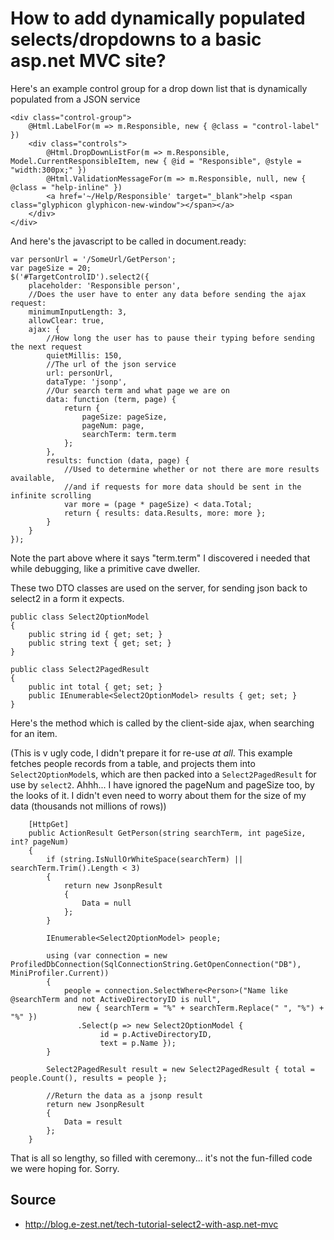 # How to add dynamically populated selects/dropdowns to a basic asp.net MVC site?

Here's an example control group for a drop down list that is dynamically populated from a JSON service

    <div class="control-group">
        @Html.LabelFor(m => m.Responsible, new { @class = "control-label" })
        <div class="controls">
            @Html.DropDownListFor(m => m.Responsible, Model.CurrentResponsibleItem, new { @id = "Responsible", @style = "width:300px;" })
            @Html.ValidationMessageFor(m => m.Responsible, null, new { @class = "help-inline" })
            <a href='~/Help/Responsible' target="_blank">help <span class="glyphicon glyphicon-new-window"></span></a>
        </div>
    </div>


And here's the javascript to be called in document.ready:

    var personUrl = '/SomeUrl/GetPerson';
    var pageSize = 20;
    $('#TargetControlID').select2({
        placeholder: 'Responsible person',
        //Does the user have to enter any data before sending the ajax request:
        minimumInputLength: 3,
        allowClear: true,
        ajax: {
            //How long the user has to pause their typing before sending the next request
            quietMillis: 150,
            //The url of the json service
            url: personUrl,
            dataType: 'jsonp',
            //Our search term and what page we are on
            data: function (term, page) {
                return {
                    pageSize: pageSize,
                    pageNum: page,
                    searchTerm: term.term
                };
            },
            results: function (data, page) {
                //Used to determine whether or not there are more results available,
                //and if requests for more data should be sent in the infinite scrolling
                var more = (page * pageSize) < data.Total;
                return { results: data.Results, more: more };
            }
        }
    });


Note the part above where it says "term.term"  I discovered i needed that while debugging, like a primitive cave dweller.

These two DTO classes are used on the server, for sending json back to select2 in a form it expects.

    public class Select2OptionModel
    {
        public string id { get; set; }
        public string text { get; set; }
    }

    public class Select2PagedResult
    {
        public int total { get; set; }
        public IEnumerable<Select2OptionModel> results { get; set; }
    }

Here's the method which is called by the client-side ajax, when searching for an item.

(This is v ugly code, I didn't prepare it for re-use *at all*. This example fetches people records from a table, and projects them into `Select2OptionModel`s, which are then packed into a `Select2PagedResult` for use by `select2`. Ahhh... I have ignored the pageNum and pageSize too, by the looks of it. I didn't even need to worry about them for the size of my data (thousands not millions of rows))

        [HttpGet]
        public ActionResult GetPerson(string searchTerm, int pageSize, int? pageNum)
        {
            if (string.IsNullOrWhiteSpace(searchTerm) || searchTerm.Trim().Length < 3)
            {
                return new JsonpResult
                {
                    Data = null
                };
            }

            IEnumerable<Select2OptionModel> people;

            using (var connection = new ProfiledDbConnection(SqlConnectionString.GetOpenConnection("DB"), MiniProfiler.Current))
            {
                people = connection.SelectWhere<Person>("Name like @searchTerm and not ActiveDirectoryID is null",
                   new { searchTerm = "%" + searchTerm.Replace(" ", "%") + "%" })
                   .Select(p => new Select2OptionModel {
                        id = p.ActiveDirectoryID,
                        text = p.Name });
            }

            Select2PagedResult result = new Select2PagedResult { total = people.Count(), results = people };

            //Return the data as a jsonp result
            return new JsonpResult
            {
                Data = result
            };
        }



That is all so lengthy, so filled with ceremony... it's not the fun-filled code we were hoping for. Sorry.


## Source

 * http://blog.e-zest.net/tech-tutorial-select2-with-asp.net-mvc